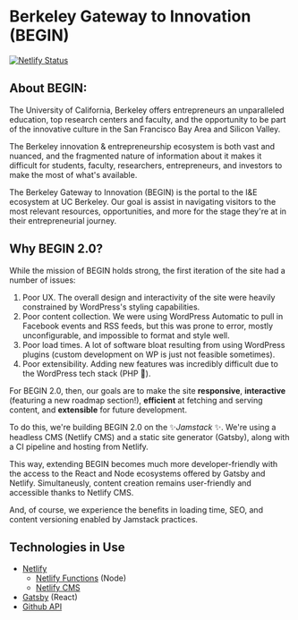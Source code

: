 # **Be**rkeley **G**ateway to **In**novation (**BEGIN**)

[![Netlify Status](https://api.netlify.com/api/v1/badges/b2521862-fc2b-4bf1-a8e7-76a86d5e73f2/deploy-status)](https://app.netlify.com/sites/festive-euler-7b8047/deploys)

## About BEGIN:
The University of California, Berkeley offers entrepreneurs an unparalleled education, top research centers and faculty, and the opportunity to be part of the innovative culture in the San Francisco Bay Area and Silicon Valley.

The Berkeley innovation & entrepreneurship ecosystem is both vast and nuanced, and the fragmented nature of information about it makes it difficult for students, faculty, researchers, entrepreneurs, and investors to make the most of what's available.

The Berkeley Gateway to Innovation (BEGIN) is the portal to the I&E ecosystem at UC Berkeley. Our goal is assist in navigating visitors to the most relevant resources, opportunities, and more for the stage they're at in their entrepreneurial journey.


## Why BEGIN 2.0?
While the mission of BEGIN holds strong, the first iteration of the site had a number of issues:
1. Poor UX. The overall design and interactivity of the site were heavily constrained by WordPress's styling capabilities.
2. Poor content collection. We were using WordPress Automatic to pull in Facebook events and RSS feeds, but this was prone to error, mostly unconfigurable, and impossible to format and style well.
3. Poor load times. A lot of software bloat resulting from using WordPress plugins (custom development on WP is just not feasible sometimes).
3. Poor extensibility. Adding new features was incredibly difficult due to the WordPress tech stack (PHP 🤮).

For BEGIN 2.0, then, our goals are to make the site **responsive**, **interactive** (featuring a new roadmap section!), **efficient** at fetching and serving content, and **extensible** for future development.

To do this, we're building BEGIN 2.0 on the ✨*Jamstack* ✨. We're using a headless CMS (Netlify CMS) and a static site generator (Gatsby), along with a CI pipeline and hosting from Netlify.

This way, extending BEGIN becomes much more developer-friendly with the access to the React and Node ecosystems offered by Gatsby and Netlify. Simultaneusly, content creation remains user-friendly and accessible thanks to Netlify CMS.

And, of course, we experience the benefits in loading time, SEO, and content versioning enabled by Jamstack practices.

## Technologies in Use
* [Netlify](https://github.com/netlify/cli)
  * [Netlify Functions](https://github.com/netlify/functions) (Node)
  * [Netlify CMS](https://github.com/netlify/netlify-cms)
* [Gatsby](https://github.com/gatsbyjs/gatsby) (React)
* [Github API](https://github.com/github-tools/github)


